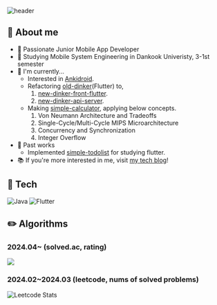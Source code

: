 ![header](https://capsule-render.vercel.app/api?type=waving&&color=0:5A585A,100:090947&height=200&section=header&text=yunseoLee0343&fontAlign=55&fontAlignY=40&fontSize=60&fontColor=ffffff)


## :memo: **About me**
- :raising_hand: Passionate Junior Mobile App Developer
- :book: Studying Mobile System Engineering in Dankook Univeristy, 3-1st semester
- :seedling: I'm currently...
	- Interested in [Ankidroid](https://github.com/ankidroid/Anki-Android.git).
	- Refactoring [old-dinker](https://github.com/yunseoLee0343/old-dinker.git)(Flutter) to,
		1. [new-dinker-front-flutter](https://github.com/yunseoLee0343/new-dinker-front-flutter.git).
  		2. [new-dinker-api-server](https://github.com/yunseoLee0343/new-dinker-api-server.git).
	- Making [simple-calculator](https://github.com/yunseoLee0343/simple-calculator.git), applying below concepts.
	   1. Von Neumann Architecture and Tradeoffs
   	   2. Single-Cycle/Multi-Cycle MIPS Microarchitecture
   	   3. Concurrency and Synchronization 
	   4. Integer Overflow
- 📂 Past works
  - Implemented [simple-todolist](https://github.com/yunseoLee0343/todolist_v1.0.0.git) for studying flutter.
- :books: If you're more interested in me, visit [my tech blog](https://velog.io/@yunmine/posts)!

## :wrench: Tech
![Java](https://img.shields.io/badge/java-%23ED8B00.svg?style=for-the-badge&logo=openjdk&logoColor=white) ![Flutter](https://img.shields.io/badge/Flutter-%2302569B.svg?style=for-the-badge&logo=Flutter&logoColor=white) 

## :pencil2: Algorithms
### 2024.04~ (solved.ac, rating)
<img src="http://mazassumnida.wtf/api/v2/generate_badge?boj=yunmine">

### 2024.02~2024.03 (leetcode, nums of solved problems)
![Leetcode Stats](https://leetcard.jacoblin.cool/lys139011?theme=nord)

